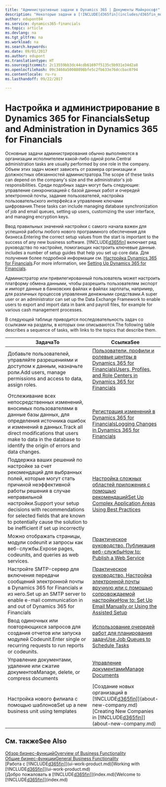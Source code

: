 ```yaml
---
title: "Административные задачи в Dynamics 365 | Документы Майкрософт"
description: "Некоторые задачи в [!INCLUDE[d365fin](includes/d365fin_md.md)] требуют централизованного администрирования и настройки. Познакомьтесь с этими задачами и узнайте, что делать."
author: edupont04
ms.service: dynamics365-financials
ms.topic: article
ms.devlang: na
ms.tgt_pltfrm: na
ms.workload: na
ms.search.keywords: 
ms.date: 09/01/2017
ms.author: edupont
ms.translationtype: HT
ms.sourcegitcommit: 2c13559bb3dc44cdb61697f5135c5b931e34d2a8
ms.openlocfilehash: 09c3460a50088098bfe5c2fb633e76dccbac0794
ms.contentlocale: ru-ru
ms.lasthandoff: 09/22/2017

---
```

# <a name="setup-and-administration-in-dynamics-365-for-financials"></a><span data-ttu-id="2e90c-104">Настройка и администрирование в Dynamics 365 for Financials</span><span class="sxs-lookup"><span data-stu-id="2e90c-104">Setup and Administration in Dynamics 365 for Financials</span></span>
<span data-ttu-id="2e90c-105">Основные задачи администрирования обычно выполняются в организации исполнителем какой-либо одной роли.</span><span class="sxs-lookup"><span data-stu-id="2e90c-105">Central administration tasks are usually performed by one role in the company.</span></span> <span data-ttu-id="2e90c-106">Объем этих задач может зависеть от размера организации и должностных обязанностей администратора.</span><span class="sxs-lookup"><span data-stu-id="2e90c-106">The scope of these tasks can depend on the company's size and the administrator's job responsibilities.</span></span> <span data-ttu-id="2e90c-107">Среди подобных задач могут быть следующие: управление синхронизацией с базой данных работ и очередей электронной почты, задание пользователей, настройка пользовательского интерфейса и управление ключами шифрования.</span><span class="sxs-lookup"><span data-stu-id="2e90c-107">These tasks can include managing database synchronization of job and email queues, setting up users, customizing the user interface, and managing encryption keys.</span></span>  

<span data-ttu-id="2e90c-108">Ввод правильных значений настройки с самого начала важен для успешной работы любого нового программного обеспечения для бизнеса.</span><span class="sxs-lookup"><span data-stu-id="2e90c-108">Entering the correct setup values from the start is important to the success of any new business software.</span></span> [!INCLUDE[d365fin](includes/d365fin_md.md)]<span data-ttu-id="2e90c-109"> включает ряд руководство по настройке, помогающих настроить ключевые данные.</span><span class="sxs-lookup"><span data-stu-id="2e90c-109"> includes a number of setup guides that help you set up core data.</span></span> <span data-ttu-id="2e90c-110">Для получения более подробной информации см. [Настройка Dynamics 365 for Financials](setup.md).</span><span class="sxs-lookup"><span data-stu-id="2e90c-110">For more information, see [Setting Up Dynamics 365 for Financials](setup.md).</span></span>

<!--Whether you use [!INCLUDE[rim](../../includes/rim_md.md)] to implement setup values or you manually enter them in the new company, you can support your setup decisions with some general recommendations for selected setup fields that are known to potentially cause the solution to be inefficient if defined incorrectly.-->  

<span data-ttu-id="2e90c-111">Администратор или привилегированный пользователь может настроить платформу обмена данными, чтобы разрешить пользователям экспорт и импорт данные в банковских файлах и файлах зарплаты, например, для различных процессов управления денежными средствами.</span><span class="sxs-lookup"><span data-stu-id="2e90c-111">A super user or an administrator can set up the Data Exchange Framework to enable users to export and import data in bank and payroll files, for example for various cash management processes.</span></span>  

<span data-ttu-id="2e90c-112">В следующей таблице приводится последовательность задач со ссылками на разделы, в которых они описываются.</span><span class="sxs-lookup"><span data-stu-id="2e90c-112">The following table describes a sequence of tasks, with links to the topics that describe them.</span></span>   

|<span data-ttu-id="2e90c-113">**Задача**</span><span class="sxs-lookup"><span data-stu-id="2e90c-113">**To**</span></span>|<span data-ttu-id="2e90c-114">**Ссылка**</span><span class="sxs-lookup"><span data-stu-id="2e90c-114">**See**</span></span>|  
|------------|-------------|  
|<span data-ttu-id="2e90c-115">Добавьте пользователей, управляйте разрешениями и доступом к данным, назначьте роли.</span><span class="sxs-lookup"><span data-stu-id="2e90c-115">Add users, manage permissions and access to data, assign roles.</span></span>|[<span data-ttu-id="2e90c-116">Пользователи, профили и ролевые центры в Dynamics 365 for Financials</span><span class="sxs-lookup"><span data-stu-id="2e90c-116">Users, Profiles, and Role Centers in Dynamics 365 for Financials</span></span>](admin-users-profiles-roles.md)|  
|<span data-ttu-id="2e90c-117">Отслеживание всех непосредственных изменений, вносимых пользователями в данные базы данных, для определения источника ошибок и изменений в данных.</span><span class="sxs-lookup"><span data-stu-id="2e90c-117">Track all direct modifications that users make to data in the database to identify the origin of errors and data changes.</span></span>|[<span data-ttu-id="2e90c-118">Регистрация изменений в Dynamics 365 for Financials</span><span class="sxs-lookup"><span data-stu-id="2e90c-118">Logging Changes in Dynamics 365 for Financials</span></span>](across-log-changes.md)|  
|<span data-ttu-id="2e90c-119">Поддержка ваших решений по настройке за счет рекомендаций для выбранных полей, которые могут стать причиной неэффективной работы решения в случае неправильной настройки.</span><span class="sxs-lookup"><span data-stu-id="2e90c-119">Support your setup decisions with recommendations for selected fields that are known to potentially cause the solution to be inefficient if set up incorrectly</span></span>|[<span data-ttu-id="2e90c-120">Настройка сложных областей приложения с помощью рекомендаций</span><span class="sxs-lookup"><span data-stu-id="2e90c-120">Set Up Complex Application Areas Using Best Practices</span></span>](set-up-complex-application-areas-using-best-practices.md)|  
|<span data-ttu-id="2e90c-121">Можно отображать страницы, модули codeunit и запросы как веб-службы.</span><span class="sxs-lookup"><span data-stu-id="2e90c-121">Expose pages, codeunits, and queries as web services.</span></span>|[<span data-ttu-id="2e90c-122">Практическое руководство. Публикация веб-службы</span><span class="sxs-lookup"><span data-stu-id="2e90c-122">How to: Publish a Web Service</span></span>](across-how-publish-web-service.md)|  
|<span data-ttu-id="2e90c-123">Настройте SMTP-сервер для включения передачи сообщений электронной почты в Dynamics 365 for Financials и из него.</span><span class="sxs-lookup"><span data-stu-id="2e90c-123">Set up an SMTP server to enable e-mail communication in and out of Dynamics 365 for Financials</span></span>| [<span data-ttu-id="2e90c-124">Практическое руководство. Настройка электронной почты вручную или с помощью сопровождаемой настройки</span><span class="sxs-lookup"><span data-stu-id="2e90c-124">How to: Set Up Email Manually or Using the Assisted Setup</span></span>](madeira-how-setup-email.md)|  
|<span data-ttu-id="2e90c-125">Ввод одиночных или повторяющихся запросов для создания отчетов или запуска модулей Codeunit.</span><span class="sxs-lookup"><span data-stu-id="2e90c-125">Enter single or recurring requests to run reports or codeunits.</span></span>|[<span data-ttu-id="2e90c-126">Использование очередей работ для планирования задач</span><span class="sxs-lookup"><span data-stu-id="2e90c-126">Use Job Queues to Schedule Tasks</span></span>](admin-job-queues-schedule-tasks.md)|  
|<span data-ttu-id="2e90c-127">Управление документами, удаление или сжатие документов</span><span class="sxs-lookup"><span data-stu-id="2e90c-127">Manage, delete, or compress documents</span></span>|[<span data-ttu-id="2e90c-128">Управление документами</span><span class="sxs-lookup"><span data-stu-id="2e90c-128">Manage Documents</span></span>](admin-manage-documents.md)|  
|<span data-ttu-id="2e90c-129">Настройка нового филиала с помощью шаблонов</span><span class="sxs-lookup"><span data-stu-id="2e90c-129">Set up a new business unit using templates</span></span>|<span data-ttu-id="2e90c-130">[Создание новых организаций в [!INCLUDE[d365fin](includes/d365fin_md.md)]](about-new-company.md)</span><span class="sxs-lookup"><span data-stu-id="2e90c-130">[Creating New Companies in [!INCLUDE[d365fin](includes/d365fin_md.md)]](about-new-company.md)</span></span>|  

## <a name="see-also"></a><span data-ttu-id="2e90c-131">См. также</span><span class="sxs-lookup"><span data-stu-id="2e90c-131">See Also</span></span>
[<span data-ttu-id="2e90c-132">Обзор бизнес-функций</span><span class="sxs-lookup"><span data-stu-id="2e90c-132">Overview of Business Functionality</span></span>](madeira-business-functionality.md)  
[<span data-ttu-id="2e90c-133">Общие бизнес-функции</span><span class="sxs-lookup"><span data-stu-id="2e90c-133">General Business Functionality</span></span>](ui-across-business-areas.md)  
<span data-ttu-id="2e90c-134">[Работа с [!INCLUDE[d365fin](includes/d365fin_md.md)]](ui-work-product.md)</span><span class="sxs-lookup"><span data-stu-id="2e90c-134">[Working with [!INCLUDE[d365fin](includes/d365fin_md.md)]](ui-work-product.md)</span></span>  
<span data-ttu-id="2e90c-135">[Добро пожаловать в [!INCLUDE[d365fin](includes/d365fin_md.md)]](index.md)</span><span class="sxs-lookup"><span data-stu-id="2e90c-135">[Welcome to [!INCLUDE[d365fin](includes/d365fin_md.md)]](index.md)</span></span>  

